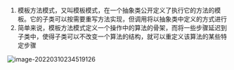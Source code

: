 1. 模板方法模式，又叫模板模式，在一个抽象类公开定义了执行它的方法的模板。它的子类可以按需要重写方法实现，但调用将以抽象类中定义的方式进行
2. 简单来说，模板方法模式定义一个操作中的算法的骨架，而将一些步骤延迟到子类中，使得子类可以不改变一个算法的结构，就可以重定义该算法的某些特定步骤

![image-20220310234519126](C:\Users\46305\AppData\Roaming\Typora\typora-user-images\image-20220310234519126.png)

